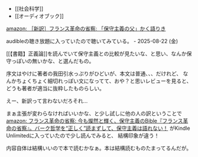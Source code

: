 - [[社会科学]]
- [[オーディオブック]]

[amazon: ［新訳］フランス革命の省察: 「保守主義の父」かく語りき](https://amzn.to/4mn82Ru)

audibleの聴き放題に入っていたので聴いてみている。 - 2025-08-22 (金)

[[【書籍】正義論]]を読んでいて保守主義との比較が見たいな、と思い、なんか保守っぽいの無いかな、と選んだもの。

序文はやけに著者の我田引水っぷりがひどいが、本文は普通、、、だけれど、
なんかちょくちょく細切れっぽい文になってて、おや？と思いレビューを見ると、
どうも著者が適当に抜粋したものらしい。

えー、新訳って言わないだろそれ…

まぁ主張が変わらなければいいかな、と少し試しに他の人の訳ということで[amazon: フランス革命の省察: 今も燦然と輝く、保守主義のBible『フランス革命の省察』。バーク哲学を“正しく”読まずして、保守主義は語れない！](https://amzn.to/41T6oyP) がKindle Unlimitedに入っていたので少し読んでみると、
結構印象が違う！

内容自体は結構いいので本で読むかなぁ。本は結構読むものたまってるんだが。
